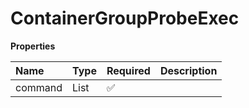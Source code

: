 # ContainerGroupProbeExec

**Properties**

| Name    | Type         | Required | Description |
| :------ | :----------- | :------- | :---------- |
| command | List<String> | ✅       |             |
